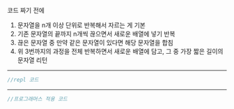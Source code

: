 코드 짜기 전에

1.  문자열을 n개 이상 단위로 반복해서 자르는 게 기본
2.  기존 문자열의 끝까지 n개씩 끊으면서 새로운 배열에 넣기 반복
3.  끊은 문자열 중 만약 같은 문자열이 있다면 해당 문자열을 합침
4.  위 3번까지의 과정을 전체 반복하면서 새로운 배열에 담고, 그 중 가장 짧은 길이의 문자열 리턴

---

```javascript
//repl 코드
```

---

```javascript
//프로그래머스 적용 코드
```
